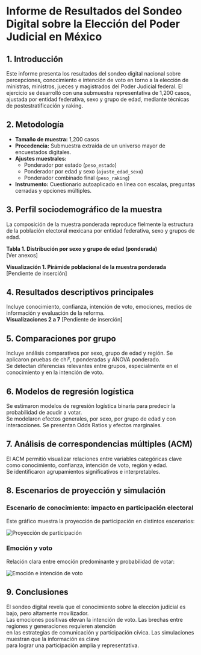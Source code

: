 
# Informe de Resultados del Sondeo Digital sobre la Elección del Poder Judicial en México

## 1. Introducción
Este informe presenta los resultados del sondeo digital nacional sobre percepciones, conocimiento e intención de voto
en torno a la elección de ministras, ministros, jueces y magistrados del Poder Judicial federal. El ejercicio se desarrolló
con una submuestra representativa de 1,200 casos, ajustada por entidad federativa, sexo y grupo de edad, mediante técnicas
de postestratificación y raking.

## 2. Metodología
- **Tamaño de muestra:** 1,200 casos  
- **Procedencia:** Submuestra extraída de un universo mayor de encuestados digitales.  
- **Ajustes muestrales:**  
  - Ponderador por estado (`peso_estado`)  
  - Ponderador por edad y sexo (`ajuste_edad_sexo`)  
  - Ponderador combinado final (`peso_raking`)  
- **Instrumento:** Cuestionario autoaplicado en línea con escalas, preguntas cerradas y opciones múltiples.

## 3. Perfil sociodemográfico de la muestra
La composición de la muestra ponderada reproduce fielmente la estructura de la población electoral mexicana
por entidad federativa, sexo y grupos de edad.

**Tabla 1. Distribución por sexo y grupo de edad (ponderada)**  
[Ver anexos]

**Visualización 1. Pirámide poblacional de la muestra ponderada**  
[Pendiente de inserción]

## 4. Resultados descriptivos principales
Incluye conocimiento, confianza, intención de voto, emociones, medios de información y evaluación de la reforma.  
**Visualizaciones 2 a 7** [Pendiente de inserción]

## 5. Comparaciones por grupo
Incluye análisis comparativos por sexo, grupo de edad y región. Se aplicaron pruebas de chi², t ponderadas y ANOVA ponderado.  
Se detectan diferencias relevantes entre grupos, especialmente en el conocimiento y en la intención de voto.

## 6. Modelos de regresión logística
Se estimaron modelos de regresión logística binaria para predecir la probabilidad de acudir a votar.  
Se modelaron efectos generales, por sexo, por grupo de edad y con interacciones. Se presentan Odds Ratios y efectos marginales.

## 7. Análisis de correspondencias múltiples (ACM)
El ACM permitió visualizar relaciones entre variables categóricas clave como conocimiento, confianza, intención de voto, región y edad.  
Se identificaron agrupamientos significativos e interpretables.

## 8. Escenarios de proyección y simulación

### Escenario de conocimiento: impacto en participación electoral
Este gráfico muestra la proyección de participación en distintos escenarios:

![Proyección de participación](participacion_escenarios.png)

### Emoción y voto
Relación clara entre emoción predominante y probabilidad de votar:

![Emoción e intención de voto](voto_emocion.png)

## 9. Conclusiones
El sondeo digital revela que el conocimiento sobre la elección judicial es bajo, pero altamente movilizador.  
Las emociones positivas elevan la intención de voto. Las brechas entre regiones y generaciones requieren atención  
en las estrategias de comunicación y participación cívica. Las simulaciones muestran que la información es clave  
para lograr una participación amplia y representativa.
